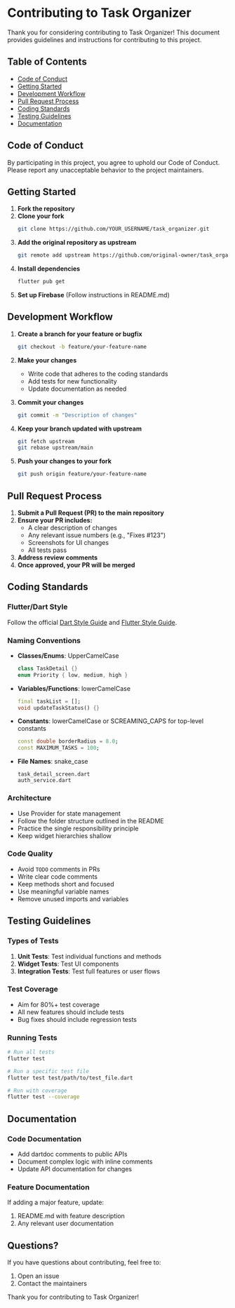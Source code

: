 # Contributing to Task Organizer

Thank you for considering contributing to Task Organizer! This document provides guidelines and instructions for contributing to this project.

## Table of Contents

- [Code of Conduct](#code-of-conduct)
- [Getting Started](#getting-started)
- [Development Workflow](#development-workflow)
- [Pull Request Process](#pull-request-process)
- [Coding Standards](#coding-standards)
- [Testing Guidelines](#testing-guidelines)
- [Documentation](#documentation)

## Code of Conduct

By participating in this project, you agree to uphold our Code of Conduct. Please report any unacceptable behavior to the project maintainers.

## Getting Started

1. **Fork the repository**
2. **Clone your fork**
   ```bash
   git clone https://github.com/YOUR_USERNAME/task_organizer.git
   ```
3. **Add the original repository as upstream**
   ```bash
   git remote add upstream https://github.com/original-owner/task_organizer.git
   ```
4. **Install dependencies**
   ```bash
   flutter pub get
   ```
5. **Set up Firebase** (Follow instructions in README.md)

## Development Workflow

1. **Create a branch for your feature or bugfix**
   ```bash
   git checkout -b feature/your-feature-name
   ```

2. **Make your changes**
   - Write code that adheres to the coding standards
   - Add tests for new functionality
   - Update documentation as needed

3. **Commit your changes**
   ```bash
   git commit -m "Description of changes"
   ```
   
4. **Keep your branch updated with upstream**
   ```bash
   git fetch upstream
   git rebase upstream/main
   ```

5. **Push your changes to your fork**
   ```bash
   git push origin feature/your-feature-name
   ```

## Pull Request Process

1. **Submit a Pull Request (PR) to the main repository**
2. **Ensure your PR includes:**
   - A clear description of changes
   - Any relevant issue numbers (e.g., "Fixes #123")
   - Screenshots for UI changes
   - All tests pass
3. **Address review comments**
4. **Once approved, your PR will be merged**

## Coding Standards

### Flutter/Dart Style

Follow the official [Dart Style Guide](https://dart.dev/guides/language/effective-dart/style) and [Flutter Style Guide](https://github.com/flutter/flutter/wiki/Style-guide-for-Flutter-repo).

### Naming Conventions

- **Classes/Enums**: UpperCamelCase
  ```dart
  class TaskDetail {}
  enum Priority { low, medium, high }
  ```

- **Variables/Functions**: lowerCamelCase
  ```dart
  final taskList = [];
  void updateTaskStatus() {}
  ```

- **Constants**: lowerCamelCase or SCREAMING_CAPS for top-level constants
  ```dart
  const double borderRadius = 8.0;
  const MAXIMUM_TASKS = 100;
  ```

- **File Names**: snake_case
  ```
  task_detail_screen.dart
  auth_service.dart
  ```

### Architecture

- Use Provider for state management
- Follow the folder structure outlined in the README
- Practice the single responsibility principle
- Keep widget hierarchies shallow

### Code Quality

- Avoid `TODO` comments in PRs
- Write clear code comments
- Keep methods short and focused
- Use meaningful variable names
- Remove unused imports and variables

## Testing Guidelines

### Types of Tests

1. **Unit Tests**: Test individual functions and methods
2. **Widget Tests**: Test UI components
3. **Integration Tests**: Test full features or user flows

### Test Coverage

- Aim for 80%+ test coverage
- All new features should include tests
- Bug fixes should include regression tests

### Running Tests

```bash
# Run all tests
flutter test

# Run a specific test file
flutter test test/path/to/test_file.dart

# Run with coverage
flutter test --coverage
```

## Documentation

### Code Documentation

- Add dartdoc comments to public APIs
- Document complex logic with inline comments
- Update API documentation for changes

### Feature Documentation

If adding a major feature, update:
1. README.md with feature description
2. Any relevant user documentation

## Questions?

If you have questions about contributing, feel free to:
1. Open an issue
2. Contact the maintainers

Thank you for contributing to Task Organizer!
